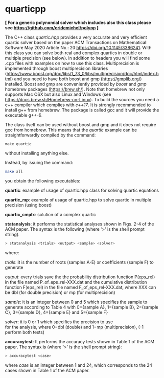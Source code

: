 # quarticpp

**[ For a generic polynomial solver which includes also this class please see https://github.com/cridemichel/polypp ]**

The C++ class *quartic.hpp* provides a very accurate and very efficient quartic solver based on the paper 
ACM Transactions on Mathematical Software May 2020 Article No.: 20 https://doi.org/10.1145/3386241.
With this class you can solve both real and complex quartics in double or multiple precision (see below).
In addition to headers you will find some .cpp files with examples on how to use this class.
Multiprecision is implemented through boost multiprecision libraries (https://www.boost.org/doc/libs/1_73_0/libs/multiprecision/doc/html/index.html) and you need to have both boost and gmp (https://gmplib.org/) installed.
Boost and gmp are conveniently provided by *boost* and *gmp* homebrew packages (https://brew.sh/). 
Note that homebrew not only supports Mac OSX but also Linux and Windows (see https://docs.brew.sh/Homebrew-on-Linux).
To build the sources you need a c++ compiler which complies with *c++17*. It is strongly recommended to install g++ from homebrew. The package is called gcc and it will provide the executable g++-9.

The class itself can be used without boost and gmp and it does not require gcc from homebrew. 
This means that the *quartic* example can be straightforwardly compiled by the command:
```shell
make quartic
```
without installing anything else.

Instead, by issuing the command:

```bash
make all
```

you obtain the following executables:

**quartic**: example of usage of quartic.hpp class for solving quartic equations

**quartic_mp**:  example of usage of quartic.hpp to solve quartic in multiple precision (using boost)

**quartic_cmplx**: solution of a complex quartic

**statanalysis**: it performs the statistical analyses shown in Figs. 2-4 of the ACM paper. 
The syntax is the following (where '>' is the shell prompt string):

```bash
> statanalysis <trials> <output> <sample> <solver>
```

where:

*trials*: it is the number of roots (samples A-E) or coefficients (sample F) to generate

*output*: every <output> trials save the the probability distribution function P(eps_rel) 
	in the file named P_of_eps_rel-XXX.dat and the cumulative distribution function F(eps_rel) 
	in the file named F_of_eps_rel-XXX.dat, where XXX can be dbl (for double precision) or mp (for multiprecision)   

*sample*: it is an integer between 0 and 5 which specifies the sample to generate 
	according to Table 4 with 0={sample A}, 1={sample B}, 2={sample C}, 3={sample D}, 4={sample E} and
	5={sample F}

*solver*: it is 0 or 1 which specifies the precision to use  
	for the analysis, where 0=dbl (double) and 1=mp (multiprecision),
	(-1 perform both tests)

**accuracytest**: It performs the accuracy tests shown in Table 1 of the ACM paper.
The syntax is (where '>' is the shell prompt string):

```bash
> accuracytest <case>
```

where 
*case* is an integer between 1 and 24, which corresponds to the 24
cases shown in Table 1 of the ACM paper.

